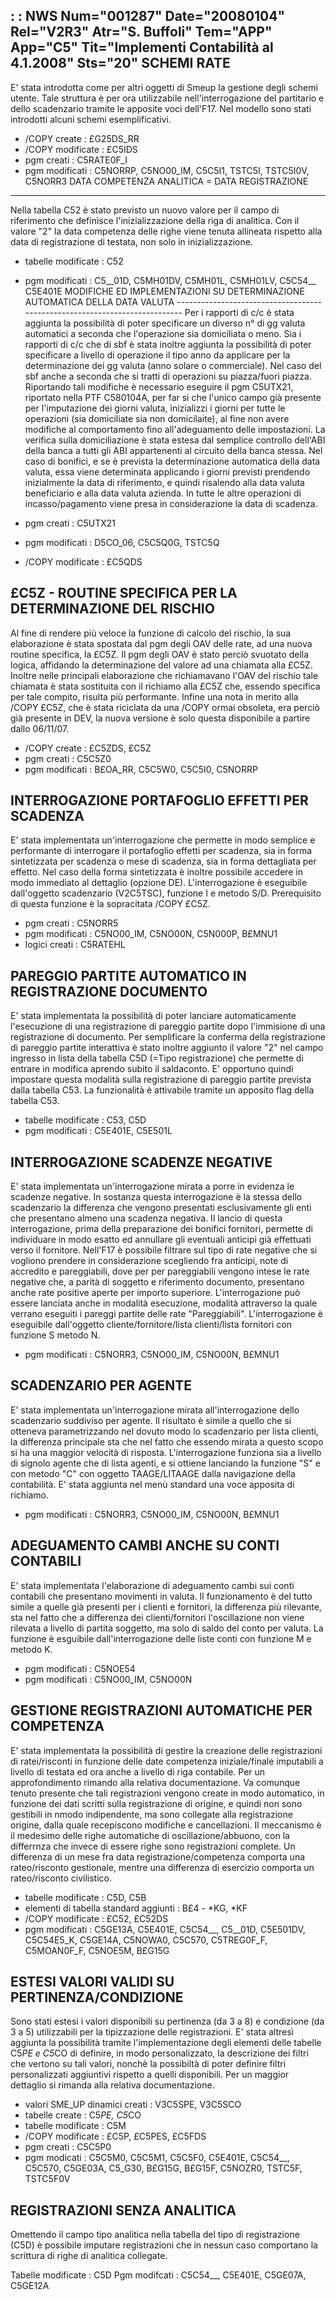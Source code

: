  :  : NWS Num="001287" Date="20080104" Rel="V2R3" Atr="S. Buffoli" Tem="APP" App="C5" Tit="Implementi Contabilità al 4.1.2008" Sts="20"
SCHEMI RATE
----------------------------------------------
E' stata introdotta come per altri oggetti di Smeup la gestione degli schemi utente. Tale struttura
è per ora utilizzabile nell'interrogazione del partitario e dello scadenzario tramite le apposite voci dell'F17. Nel modello sono stati introdotti alcuni schemi esemplificativi.

* /COPY create :  £G25DS_RR
* /COPY modificate :  £C5IDS
* pgm creati :  C5RATE0F_I
* pgm modificati :  C5NORRP, C5NO00_IM, C5C5I1, TSTC5I, TSTC5I0V, C5NORR3 
DATA COMPETENZA ANALITICA = DATA REGISTRAZIONE
-------------------------------------------------------
Nella tabella C52 è stato previsto un nuovo valore per il campo di riferimento che definisce l'inizializzazione della riga di analitica. Con il valore "2" la data competenza delle righe viene
tenuta allineata rispetto alla data di registrazione di testata, non solo in inizializzazione.

* tabelle modificate :  C52
* pgm modificati :  C5__01D, C5MH01DV, C5MH01L, C5MH01LV, C5C54__ C5E401E 
MODIFICHE ED IMPLEMENTAZIONI SU DETERMINAZIONE AUTOMATICA DELLA DATA VALUTA ---------------------------------------------------------------------------
Per i rapporti di c/c è stata aggiunta la possibilità di poter specificare un diverso n° di gg valuta automatici a seconda che l'operazione sia domiciliata o meno.
Sia i rapporti di c/c che di sbf è stata inoltre aggiunta la possibilità di poter specificare a livello di operazione il tipo anno da applicare per la determinazione dei gg valuta (anno solare
o commerciale). Nel caso del sbf anche a seconda che si tratti di operazioni su piazza/fuori piazza.
Riportando tali modifiche è necessario eseguire il pgm C5UTX21, riportato nella PTF C580104A, per far si che l'unico campo già presente per l'imputazione dei giorni valuta, inizializzi i giorni per
tutte le operazioni (sia domiciliate sia non domicilaite), al fine non avere modifiche al comportamento fino all'adeguamento delle impostazioni.
La verifica sulla domiciliazione è stata estesa dal semplice controllo dell'ABI della banca a tutti
gli ABI appartenenti al circuito della banca stessa.
Nel caso di bonifici, e se è prevista la determinazione automatica della data valuta, essa viene determinata applicando i giorni previsti prendendo inizialmente la data di riferimento, e quindi risalendo alla data valuta beneficiario e alla data valuta azienda.
In tutte le altre operazioni di incasso/pagamento viene presa in considerazione la data di scadenza.

* pgm creati :  C5UTX21
* pgm modificati :  D5CO_06, C5C5Q0G, TSTC5Q
* /COPY modificate :  £C5QDS

£C5Z - ROUTINE SPECIFICA PER LA DETERMINAZIONE DEL RISCHIO
----------------------------------------------------------
Al fine di rendere più veloce la funzione di calcolo del rischio, la sua elaborazione è stata spostata dal pgm degli OAV delle rate, ad una nuova routine specifica, la £C5Z. Il pgm degli OAV è stato perciò svuotato della logica, affidando la determinazione del valore ad una chiamata alla £C5Z. Inoltre nelle principali elaborazione che richiamavano l'OAV del rischio tale chiamata è stata
sostituita con il richiamo alla £C5Z che, essendo specifica per tale compito, risulta più performante.
Infine una nota in merito alla /COPY £C5Z, che è stata riciclata da una /COPY ormai obsoleta, era perciò già presente in DEV, la nuova versione è solo questa disponibile a partire dallo 06/11/07.

* /COPY create :  £C5ZDS, £C5Z
* pgm creati :  C5C5Z0
* pgm modificati :  B£OA_RR, C5C5W0, C5C5I0, C5NORRP

INTERROGAZIONE PORTAFOGLIO EFFETTI PER SCADENZA
---------------------------------------------------------------------------
E' stata implementata un'interrogazione che permette in modo semplice e performante di interrogare
il portafoglio effetti per scadenza, sia in forma sintetizzata per scadenza o mese di scadenza, sia
in forma dettagliata per effetto. Nel caso della forma sintetizzata è inoltre possibile accedere in modo immediato al dettaglio (opzione DE).
L'interrogazione è eseguibile dall'oggetto scadenzario (V2C5TSC), funzione I e metodo S/D.
Prerequisito di questa funzione è la sopracitata /COPY £C5Z.

* pgm creati :  C5NORR5
* pgm modificati :  C5NO00_IM, C5NO00N, C5N000P, B£MNU1
* logici creati :  C5RATEHL

PAREGGIO PARTITE AUTOMATICO IN REGISTRAZIONE DOCUMENTO
---------------------------------------------------------------------------
E' stata implementata la possibilità di poter lanciare automaticamente l'esecuzione di una registrazione di pareggio partite dopo l'immisione di una registrazione di documento.
Per semplificare la conferma della registrazione di pareggio partite interattiva è stato inoltre aggiunto il valore "2" nel campo ingresso in lista della tabella C5D (=Tipo registrazione) che permette di entrare in modifica aprendo subito il saldaconto. E' opportuno quindi impostare questa
modalità sulla registrazione di pareggio partite prevista dalla tabella C53.
La funzionalità è attivabile tramite un apposito flag della tabella C53.

* tabelle modificate :  C53, C5D
* pgm modificati :  C5E401E, C5E501L

INTERROGAZIONE SCADENZE NEGATIVE
---------------------------------------------------------------------------
E' stata implementata un'interrogazione mirata a porre in evidenza le scadenze negative.
In sostanza questa interrogazione è la stessa dello scadenzario la differenza che vengono presentati
esclusivamente gli enti che presentano almeno una scadenza negativa.
Il lancio di questa interrogazione, prima della preparazione dei bonifici fornitori, permette di individuare in modo esatto ed annullare gli eventuali anticipi già effettuati verso il fornitore.
Nell'F17 è possibile filtrare sul tipo di rate negative che si vogliono prendere in considerazione
scegliendo fra anticipi, note di accredito e pareggiabili, dove per per pareggiabili vengono intese
le rate negative che, a parità di soggetto e riferimento documento, presentano anche rate positive aperte per importo superiore.
L'interrogazione può essere lanciata anche in modalità esecuzione, modalità attraverso la quale verrano eseguiti i pareggi partite delle rate "Pareggiabili".
L'interrogazione è eseguibile dall'oggetto cliente/fornitore/lista clienti/lista fornitori con funzione S metodo N.

* pgm modificati :  C5NORR3, C5NO00_IM, C5NO00N, B£MNU1

SCADENZARIO PER AGENTE
---------------------------------------------------------------------------
E' stata implementata un'interrogazione mirata all'interrogazione dello scadenzario suddiviso per agente. Il risultato è simile a quello che si otteneva parametrizzando nel dovuto modo lo scadenzario per lista clienti, la differenza principale sta che nel fatto che essendo mirata a questo scopo si ha una maggior velocità di risposta.
L'interrogazione funziona sia a livello di signolo agente che di lista agenti, e si ottiene lanciando la funzione "S" e con metodo "C" con oggetto TAAGE/LITAAGE dalla navigazione della contabilità. E' stata aggiunta nel menù standard una voce apposita di richiamo.

* pgm modificati :  C5NORR3, C5NO00_IM, C5NO00N, B£MNU1

ADEGUAMENTO CAMBI ANCHE SU CONTI CONTABILI
---------------------------------------------------------------------------
E' stata implementata l'elaborazione di adeguamento cambi sui conti contabili che presentano movimenti in valuta. Il funzionamento è del tutto simile a quelle già presenti per i clienti e fornitori, la differenza più rilevante, sta nel fatto che a differenza dei clienti/fornitori l'oscillazione non viene rilevata a livello di partita soggetto, ma solo di saldo del conto per valuta. La funzione è esguibile dall'interrogazione delle liste conti con funzione M e metodo K.

* pgm modificati :  C5NOE54
* pgm modificati :  C5NO00_IM, C5NO00N

GESTIONE REGISTRAZIONI AUTOMATICHE PER COMPETENZA
----------------------------------------------------------
E' stata implementata la possibilità di gestire la creazione delle registrazioni di ratei/risconti
in funzione delle date competenza iniziale/finale imputabili a livello di testata ed ora anche a livello di riga contabile. Per un approfondimento rimando alla relativa documentazione.
Va comunque tenuto presente che tali registrazioni vengono create in modo automatico, in funzione dei dati scritti sulla registrazione di origine, e quindi non sono gestibili in nmodo indipendente,
ma sono collegate alla registrazione origine, dalla quale recepiscono modifiche e cancellazioni.
Il meccanismo è il medesimo delle righe automatiche di oscillazione/abbuono, con la differrnza che invece di essere righe sono registrazioni complete.
Un differenza di un mese fra data registrazione/competenza comporta una rateo/risconto gestionale,
mentre una differenza di esercizio comporta un rateo/risconto civilistico.

* tabelle modificate :  C5D, C5B
* elementi di tabella standard aggiunti :  B£4 - *KG, *KF
* /COPY modificate :  £C52, £C52DS
* pgm modificati :  C5GE13A, C5E401E, C5C54__, C5__01D, C5E501DV, C5C54E5_K, C5GE14A, C5NOWA0, C5C570,
C5TREG0F_F, C5MOAN0F_F, C5NOE5M, B£G15G

ESTESI VALORI VALIDI SU PERTINENZA/CONDIZIONE
----------------------------------------------------------
Sono stati estesi i valori disponibili su pertinenza (da 3 a 8) e condizione (da 3 a 5) utilizzabili per la tipizzazione delle registrazioni.
E' stata altresì aggiunta la possibilità tramite l'implementazione degli elementi delle tabelle C5*PE e C5*CO di definire, in modo personalizzato, la descrizione dei filtri che vertono su tali valori, nonchè la possibiltà di poter definire filtri personalizzati aggiuntivi rispetto a quelli disponibili. Per un maggior dettaglio si rimanda alla relativa documentazione.

* valori SME_UP dinamici creati :  V3C5SPE, V3C5SCO
* tabelle create :  C5*PE, C5*CO
* tabelle modificate :  C5M
* /COPY modificate :  £C5P, £C5PES, £C5FDS
* pgm creati :  C5C5P0
* pgm modicati :  C5C5M0, C5C5M1, C5C5F0, C5E401E, C5C54__, C5C570, C5GE03A, C5_G30, B£G15G, B£G15F,
C5NOZR0, TSTC5F, TSTC5F0V

REGISTRAZIONI SENZA ANALITICA
----------------------------------------------------------
Omettendo il campo tipo analitica nella tabella del tipo di registrazione (C5D) è possibile imputare
registrazioni che in nessun caso comportano la scrittura di righe di analitica collegate.

Tabelle modificate :  C5D
Pgm modifcati :  C5C54__, C5E401E, C5GE07A, C5GE12A
